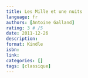 ```yaml
---
title: Les Mille et une nuits
language: fr
authors: [Antoine Galland]
rating: 3 # /5
date: 2011-12-26
description:
format: Kindle
isbn:
link:
categories: []
tags: [classique]
---
```

